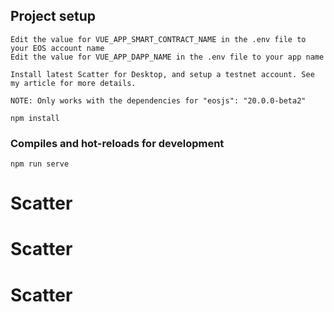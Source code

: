 ## Project setup

```
Edit the value for VUE_APP_SMART_CONTRACT_NAME in the .env file to your EOS account name
Edit the value for VUE_APP_DAPP_NAME in the .env file to your app name

Install latest Scatter for Desktop, and setup a testnet account. See my article for more details.

NOTE: Only works with the dependencies for "eosjs": "20.0.0-beta2"

npm install
```

### Compiles and hot-reloads for development

```
npm run serve
```
# Scatter
# Scatter
# Scatter
